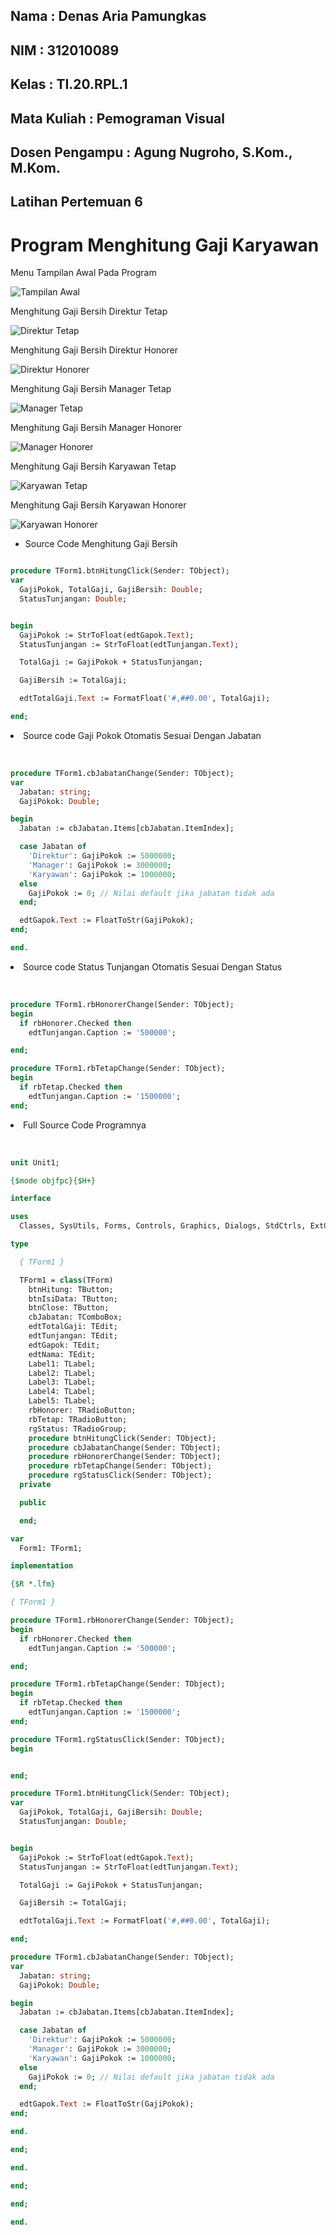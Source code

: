 ## Nama            : Denas Aria Pamungkas
## NIM             : 312010089
## Kelas           : TI.20.RPL.1
## Mata Kuliah     : Pemograman Visual
## Dosen Pengampu  : Agung Nugroho, S.Kom., M.Kom.

## Latihan Pertemuan 6
# Program Menghitung Gaji Karyawan

Menu Tampilan Awal Pada Program</br>

![Tampilan Awal](https://github.com/DenasAria/alquran-with-flutter--master/assets/101621068/767305c0-308c-4a73-b480-1c505443a34b)

Menghitung Gaji Bersih Direktur Tetap</br>

![Direktur Tetap](https://github.com/DenasAria/alquran-with-flutter--master/assets/101621068/94f99a15-fe79-4fc9-8703-23487eb0c9e0)

Menghitung Gaji Bersih Direktur Honorer</br>

![Direktur Honorer](https://github.com/DenasAria/alquran-with-flutter--master/assets/101621068/18f6884c-46f5-4d56-8bf9-b10a6c521744)

Menghitung Gaji Bersih Manager Tetap</br>

![Manager Tetap](https://github.com/DenasAria/alquran-with-flutter--master/assets/101621068/e2e0b6bd-1e28-4593-b320-18d002cbfe7f)

Menghitung Gaji Bersih Manager Honorer</br>

![Manager Honorer](https://github.com/DenasAria/alquran-with-flutter--master/assets/101621068/53c2eee3-5dec-4cd3-b24c-df944e30bd25)

Menghitung Gaji Bersih Karyawan Tetap</br>

![Karyawan Tetap](https://github.com/DenasAria/alquran-with-flutter--master/assets/101621068/95ec8457-fc76-430d-a2a9-9721721b744e)

Menghitung Gaji Bersih Karyawan Honorer</br>

![Karyawan Honorer](https://github.com/DenasAria/alquran-with-flutter--master/assets/101621068/da1f19cb-6055-4d8c-a2c8-7b98a72a73e2)

- Source Code Menghitung Gaji Bersih</br>

```pascal

procedure TForm1.btnHitungClick(Sender: TObject);
var
  GajiPokok, TotalGaji, GajiBersih: Double;
  StatusTunjangan: Double;


begin
  GajiPokok := StrToFloat(edtGapok.Text);
  StatusTunjangan := StrToFloat(edtTunjangan.Text);

  TotalGaji := GajiPokok + StatusTunjangan;

  GajiBersih := TotalGaji;

  edtTotalGaji.Text := FormatFloat('#,##0.00', TotalGaji);

end;              

```

<li>Source code Gaji Pokok Otomatis Sesuai Dengan Jabatan</li></br>

```pascal

procedure TForm1.cbJabatanChange(Sender: TObject);
var
  Jabatan: string;
  GajiPokok: Double;

begin
  Jabatan := cbJabatan.Items[cbJabatan.ItemIndex];

  case Jabatan of
    'Direktur': GajiPokok := 5000000;
    'Manager': GajiPokok := 3000000;
    'Karyawan': GajiPokok := 1000000;
  else
    GajiPokok := 0; // Nilai default jika jabatan tidak ada
  end;

  edtGapok.Text := FloatToStr(GajiPokok);
end;

end.     


```

<li>Source code Status Tunjangan Otomatis Sesuai Dengan Status</li></br>

```pascal

procedure TForm1.rbHonorerChange(Sender: TObject);
begin
  if rbHonorer.Checked then
    edtTunjangan.Caption := '500000';

end;

procedure TForm1.rbTetapChange(Sender: TObject);
begin
  if rbTetap.Checked then
    edtTunjangan.Caption := '1500000';
end; 


```

<li>Full Source Code Programnya</li></br>

```pascal

unit Unit1;

{$mode objfpc}{$H+}

interface

uses
  Classes, SysUtils, Forms, Controls, Graphics, Dialogs, StdCtrls, ExtCtrls;

type

  { TForm1 }

  TForm1 = class(TForm)
    btnHitung: TButton;
    btnIsiData: TButton;
    btnClose: TButton;
    cbJabatan: TComboBox;
    edtTotalGaji: TEdit;
    edtTunjangan: TEdit;
    edtGapok: TEdit;
    edtNama: TEdit;
    Label1: TLabel;
    Label2: TLabel;
    Label3: TLabel;
    Label4: TLabel;
    Label5: TLabel;
    rbHonorer: TRadioButton;
    rbTetap: TRadioButton;
    rgStatus: TRadioGroup;
    procedure btnHitungClick(Sender: TObject);
    procedure cbJabatanChange(Sender: TObject);
    procedure rbHonorerChange(Sender: TObject);
    procedure rbTetapChange(Sender: TObject);
    procedure rgStatusClick(Sender: TObject);
  private

  public

  end;

var
  Form1: TForm1;

implementation

{$R *.lfm}

{ TForm1 }

procedure TForm1.rbHonorerChange(Sender: TObject);
begin
  if rbHonorer.Checked then
    edtTunjangan.Caption := '500000';

end;

procedure TForm1.rbTetapChange(Sender: TObject);
begin
  if rbTetap.Checked then
    edtTunjangan.Caption := '1500000';
end;

procedure TForm1.rgStatusClick(Sender: TObject);
begin


end;

procedure TForm1.btnHitungClick(Sender: TObject);
var
  GajiPokok, TotalGaji, GajiBersih: Double;
  StatusTunjangan: Double;


begin
  GajiPokok := StrToFloat(edtGapok.Text);
  StatusTunjangan := StrToFloat(edtTunjangan.Text);

  TotalGaji := GajiPokok + StatusTunjangan;

  GajiBersih := TotalGaji;

  edtTotalGaji.Text := FormatFloat('#,##0.00', TotalGaji);

end;

procedure TForm1.cbJabatanChange(Sender: TObject);
var
  Jabatan: string;
  GajiPokok: Double;

begin
  Jabatan := cbJabatan.Items[cbJabatan.ItemIndex];

  case Jabatan of
    'Direktur': GajiPokok := 5000000;
    'Manager': GajiPokok := 3000000;
    'Karyawan': GajiPokok := 1000000;
  else
    GajiPokok := 0; // Nilai default jika jabatan tidak ada
  end;

  edtGapok.Text := FloatToStr(GajiPokok);
end;

end.

end;

end.

end;

end;

end.


```


